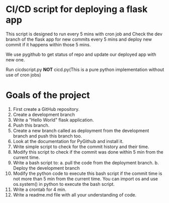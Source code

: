 # CI/CD script for deploying a flask app

This script is designed to run every 5 mins with cron job and Check the dev branch of the flask app for new commits every 5 mins and deploy new commit if it happens within those 5 mins.

We use pygithub to get status of repo and update our deployed app with new one.

Run cicdscript.py **NOT** cicd.py(This is a pure python implementation without use of cron jobs)

# Goals of the project

1. First create a GitHub repository.
2. Create a development branch
3. Write a "Hello World" flask application.
4. Push this branch.
5. Create a new branch called as deployment from the development branch and push this branch too.
6. Look at the documentation for PyGithub and install it.
7. Write simple script to check for the commit history and their time.
8. Modify this script to check if the commit was done within 5 min from the current time.
9. Write a bash script to:
    a. pull the code from the deployment branch.
    b. Deploy the development branch
10. Modify the python code to execute this bash script if the commit time is not more than 5 min from the current time. You can import os and use os.system() in python to execute the bash script.
11. Write a crontab for 4 min.
12. Write a readme.md file with all your understanding of code.
